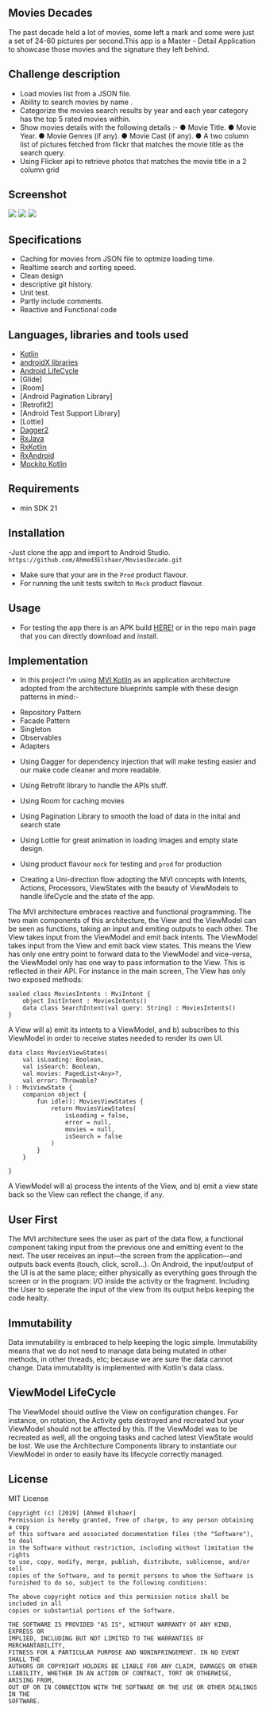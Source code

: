 ## Movies Decades

The past decade held a lot of movies, some left a mark and some were just a set of 24-60 pictures per second.This app is a ​Master - Detail Application​ to showcase those movies and the signature they left behind.

## Challenge description
- Load movies list from a JSON file.
- Ability to search movies by name .
- Categorize the movies search results by year and each year category has the top 5 rated movies within.
- Show movies details with the following details :-
    ● Movie Title.
    ● Movie Year.
    ● Movie Genres (if any).
    ● Movie Cast (if any).
    ● A two column list of pictures fetched from flickr that matches the movie title as the search
      query.
- Using Flicker api to retrieve photos that matches the movie title in a 2 column grid 

## Screenshot
<img src="https://github.com/Ahmed3Elshaer/MoviesDecade/blob/master/art/1.png"></a>
<img src="https://github.com/Ahmed3Elshaer/MoviesDecade/blob/master/art/2.png"></a>
<img src="https://github.com/Ahmed3Elshaer/MoviesDecade/blob/master/art/4.png"></a>

## Specifications
- Caching for movies from JSON file to optmize loading time.
- Realtime search and sorting speed.
- Clean design
- descriptive git history.
- Unit test.
- Partly include comments.
- Reactive and Functional code
## Languages, libraries and tools used

 * [Kotlin](https://kotlinlang.org/)
 * [androidX libraries](https://developer.android.com/jetpack/androidx)
 * [Android LifeCycle](https://developer.android.com/topic/libraries/architecture)
 * [Glide]
 * [Room]
 * [Android Pagination Library]
 * [Retrofit2]
 * [Android Test Support Library]
 * [Lottie]
 * [Dagger2](https://github.com/google/dagger)
 * [RxJava](https://github.com/ReactiveX/RxJava)
 * [RxKotlin](https://github.com/ReactiveX/RxKotlin)
 * [RxAndroid](https://github.com/ReactiveX/RxAndroid)
 * [Mockito Kotlin](https://github.com/nhaarman/mockito-kotlin/)
 
 
## Requirements
- min SDK 21

## Installation

-Just clone the app and import to Android Studio.
``https://github.com/Ahmed3Elshaer/MoviesDecade.git``

- Make sure that your are in the ``Prod`` product flavour.
- For running the unit tests switch to ``Mock`` product flavour.

## Usage

- For testing the app there is an APK build [HERE!](https://github.com/Ahmed3Elshaer/MoviesDecade/raw/master/app.apk) or in  the repo main page that you can directly download and install.

## Implementation

* In this project I'm using [MVI Kotlin](https://github.com/oldergod/android-architecture)
as an application architecture adopted from the architecture blueprints sample with these design patterns in mind:-
- Repository Pattern
- Facade Pattern
- Singleton
- Observables
- Adapters

* Using Dagger for dependency injection that will make testing easier and our make code 
cleaner and more readable.
* Using Retrofit library to handle the APIs stuff.
* Using Room for caching movies
* Using Pagination Library to smooth the load of data in the inital and search state
* Using Lottie for great animation in loading Images and empty state design.
* Using product flavour ``mock`` for testing and ``prod`` for production

 * Creating a Uni-direction flow adopting the MVI concepts with Intents, Actions, Processors, ViewStates with the beauty of ViewModels to handle lifeCycle and the state of the app.
 
 The MVI architecture embraces reactive and functional programming. The two main components of this architecture, the View and the ViewModel can be seen as functions, taking an input and emiting outputs to each other. The View takes input from the ViewModel and emit back intents. The ViewModel takes input from the View and emit back view states. This means the View has only one entry point to forward data to the ViewModel and vice-versa, the ViewModel only has one way to pass information to the View.
This is reflected in their API. For instance in the main screen, The View has only two exposed methods:
```
sealed class MoviesIntents : MviIntent {
    object InitIntent : MoviesIntents()
    data class SearchIntent(val query: String) : MoviesIntents()
}
```
A View will a) emit its intents to a ViewModel, and b) subscribes to this ViewModel in order to receive states needed to render its own UI.

```
data class MoviesViewStates(
    val isLoading: Boolean,
    val isSearch: Boolean,
    val movies: PagedList<Any>?,
    val error: Throwable?
) : MviViewState {
    companion object {
        fun idle(): MoviesViewStates {
            return MoviesViewStates(
                isLoading = false,
                error = null,
                movies = null,
                isSearch = false
            )
        }
    }

}
```
A ViewModel will a) process the intents of the View, and b) emit a view state back so the View can reflect the change, if any.

## User First 

The MVI architecture sees the user as part of the data flow, a functional component taking input from the previous one and emitting event to the next. The user receives an input―the screen from the application―and outputs back events (touch, click, scroll...). On Android, the input/output of the UI is at the same place; either physically as everything goes through the screen or in the program: I/O inside the activity or the fragment. Including the User to seperate the input of the view from its output helps keeping the code healty.


## Immutability
Data immutability is embraced to help keeping the logic simple. Immutability means that we do not need to manage data being mutated in other methods, in other threads, etc; because we are sure the data cannot change. Data immutability is implemented with Kotlin's data class.

## ViewModel LifeCycle
The ViewModel should outlive the View on configuration changes. For instance, on rotation, the Activity gets destroyed and recreated but your ViewModel should not be affected by this. If the ViewModel was to be recreated as well, all the ongoing tasks and cached latest ViewState would be lost.
We use the Architecture Components library to instantiate our ViewModel in order to easily have its lifecycle correctly managed.


## License
MIT License
```
Copyright (c) [2019] [Ahmed Elshaer]
Permission is hereby granted, free of charge, to any person obtaining a copy
of this software and associated documentation files (the "Software"), to deal
in the Software without restriction, including without limitation the rights
to use, copy, modify, merge, publish, distribute, sublicense, and/or sell
copies of the Software, and to permit persons to whom the Software is
furnished to do so, subject to the following conditions:

The above copyright notice and this permission notice shall be included in all
copies or substantial portions of the Software.

THE SOFTWARE IS PROVIDED "AS IS", WITHOUT WARRANTY OF ANY KIND, EXPRESS OR
IMPLIED, INCLUDING BUT NOT LIMITED TO THE WARRANTIES OF MERCHANTABILITY,
FITNESS FOR A PARTICULAR PURPOSE AND NONINFRINGEMENT. IN NO EVENT SHALL THE
AUTHORS OR COPYRIGHT HOLDERS BE LIABLE FOR ANY CLAIM, DAMAGES OR OTHER
LIABILITY, WHETHER IN AN ACTION OF CONTRACT, TORT OR OTHERWISE, ARISING FROM,
OUT OF OR IN CONNECTION WITH THE SOFTWARE OR THE USE OR OTHER DEALINGS IN THE
SOFTWARE.
```

